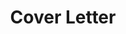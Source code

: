 ---
layout: single
title: "Cover Letter"
permalink: /cl/
redirect_to: https://github.com/Adrian-Ng/cover-letters/raw/master/cl.pdf
---
